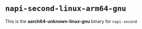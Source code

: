 # `napi-second-linux-arm64-gnu`

This is the **aarch64-unknown-linux-gnu** binary for `napi-second`

